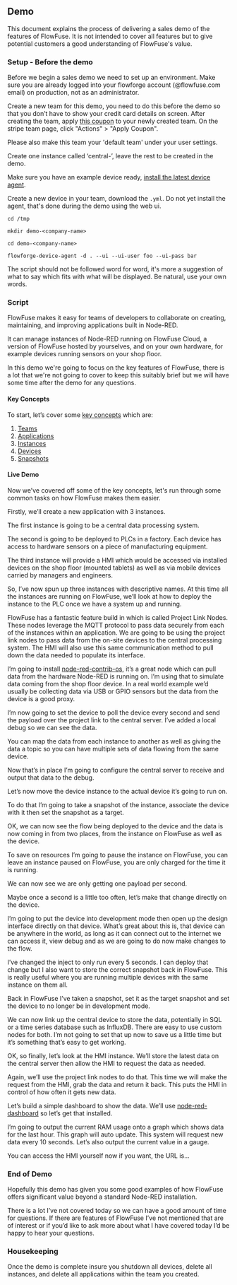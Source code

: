 ## Demo

This document explains the process of delivering a sales demo of the features of FlowFuse. It is not intended to cover all features but to give potential customers a good understanding of FlowFuse's value.

### Setup - Before the demo

Before we begin a sales demo we need to set up an environment. Make sure you are
already logged into your flowforge account (@flowfuse.com email) on production, not as an administrator.

Create a new team for this demo, you need to do this before the demo so that
you don’t have to show your credit card details on screen. After creating the
team, apply [this coupon](https://dashboard.stripe.com/coupons/zkNy9DxL) to your
newly created team. On the stripe team page, click "Actions" > "Apply Coupon".

Please also make this team your 'default team' under your user settings.

Create one instance called ‘central-<demo-customer-name>’, leave the rest to be created in the demo.

Make sure you have an example device ready, [install the latest device agent](/docs/user/devices/).

Create a new device in your team, download the `.yml`. Do not yet install the
agent, that's done during the demo using the web ui.

```
cd /tmp
```
```
mkdir demo-<company-name>
```
```
cd demo-<company-name>
```
```
flowforge-device-agent -d . --ui --ui-user foo --ui-pass bar
```

The script should not be followed word for word, it's more a suggestion of what to say which fits with what will be displayed. Be natural, use your own words.

### Script

FlowFuse makes it easy for teams of developers to collaborate on creating, maintaining, and improving applications built in Node-RED.

It can manage instances of Node-RED running on FlowFuse Cloud, a version of FlowFuse hosted by yourselves, and on your own hardware, for example devices running sensors on your shop floor.

In this demo we're going to focus on the key features of FlowFuse, there is a lot that we're not going to cover to keep this suitably brief but we will have some time after the demo for any questions.

#### Key Concepts

To start, let’s cover some [key concepts](/docs/user/concepts/) which are:
1. [Teams](/docs/user/concepts/#team)
1. [Applications](/docs/user/concepts/#application)
1. [Instances](/docs/user/concepts/#instance)
1. [Devices](/docs/user/concepts/#device)
1. [Snapshots](/docs/user/concepts/#instance-snapshot)

#### Live Demo

Now we’ve covered off some of the key concepts, let's run through some common tasks on how FlowFuse makes them easier.

Firstly, we’ll create a new application with 3 instances.

The first instance is going to be a central data processing system.

The second is going to be deployed to PLCs in a factory. Each device has access to hardware sensors on a piece of manufacturing equipment.

The third instance will provide a HMI which would be accessed via installed devices on the shop floor (mounted tablets) as well as via mobile devices carried by managers and engineers.

So, I’ve now spun up three instances with descriptive names. At this time all the instances are running on FlowFuse, we’ll look at how to deploy the instance to the PLC once we have a system up and running.

FlowFuse has a fantastic feature build in which is called Project Link Nodes. These nodes leverage the MQTT protocol to pass data securely from each of the instances within an application. We are going to be using the project link nodes to pass data from the on-site devices to the central processing system. The HMI will also use this same communication method to pull down the data needed to populate its interface.

I’m going to install [node-red-contrib-os](https://flows.nodered.org/node/node-red-contrib-os), it’s a great node which can pull data from the hardware Node-RED is running on. I’m using that to simulate data coming from the shop floor device. In a real world example we’d usually be collecting data via USB or GPIO sensors but the data from the device is a good proxy.

I’m now going to set the device to poll the device every second and send the payload over the project link to the central server. I’ve added a local debug so we can see the data.

You can map the data from each instance to another as well as giving the data a topic so you can have multiple sets of data flowing from the same device.

Now that’s in place I’m going to configure the central server to receive and output that data to the debug. 

Let’s now move the device instance to the actual device it’s going to run on.

To do that I’m going to take a snapshot of the instance, associate the device with it then set the snapshot as a target.

OK, we can now see the flow being deployed to the device and the data is now coming in from two places, from the instance on FlowFuse as well as the device. 

To save on resources I’m going to pause the instance on FlowFuse, you can leave an instance paused on FlowFuse, you are only charged for the time it is running.

We can now see we are only getting one payload per second.

Maybe once a second is a little too often, let’s make that change directly on the device.

I’m going to put the device into development mode then open up the design interface directly on that device. What’s great about this is, that device can be anywhere in the world, as long as it can connect out to the internet we can access it, view debug and as we are going to do now make changes to the flow.

I’ve changed the inject to only run every 5 seconds. I can deploy that change but I also want to store the correct snapshot back in FlowFuse. This is really useful where you are running multiple devices with the same instance on them all.

Back in FlowFuse I’ve taken a snapshot, set it as the target snapshot and set the device to no longer be in development mode.

We can now link up the central device to store the data, potentially in SQL or a time series database such as InfluxDB. There are easy to use custom nodes for both. I’m not going to set that up now to save us a little time but it’s something that’s easy to get working.

OK, so finally, let’s look at the HMI instance. We’ll store the latest data on the central server then allow the HMI to request the data as needed.

Again, we’ll use the project link nodes to do that. This time we will make the request from the HMI, grab the data and return it back. This puts the HMI in control of how often it gets new data.

Let’s build a simple dashboard to show the data. We’ll use [node-red-dashboard](https://flows.nodered.org/node/node-red-dashboard) so let’s get that installed.

I’m going to output the current RAM usage onto a graph which shows data for the last hour. This graph will auto update. This system will request new data every 10 seconds. Let’s also output the current value in a gauge.



You can access the HMI yourself now if you want, the URL is…

### End of Demo

Hopefully this demo has given you some good examples of how FlowFuse offers significant value beyond a standard Node-RED installation.

There is a lot I’ve not covered today so we can have a good amount of time for questions. If there are features of FlowFuse I’ve not mentioned that are of interest or if you’d like to ask more about what I have covered today I’d be happy to hear your questions.

### Housekeeping

Once the demo is complete insure you shutdown all devices, delete all instances, and delete all applications within the team you created.
